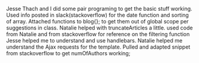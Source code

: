 Jesse Thach and I did some pair programing to get the basic stuff working.
Used info posted in slack(stackoverflow) for the date function and sorting of array.
Attached functions to blog{}; to get them out of global scope per suggestions in class.
Natalie helped with truncateArticles a little.
used code from Natalie and from stackoverflow for reference on the filtering function 
Jesse helped me to understand and use handlebars.
Natalie helped me understand the Ajax requests for the template.
Pulled and adapted snippet from stackoverflow to get numOfAuthors working;
